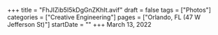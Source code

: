 +++
title = "FhJIZib5I5kDgGnZKhIt.avif"
draft = false
tags = ["Photos"]
categories = ["Creative Engineering"]
pages = ["Orlando, FL (47 W Jefferson St)"]
startDate = ""
+++
March 13, 2022
